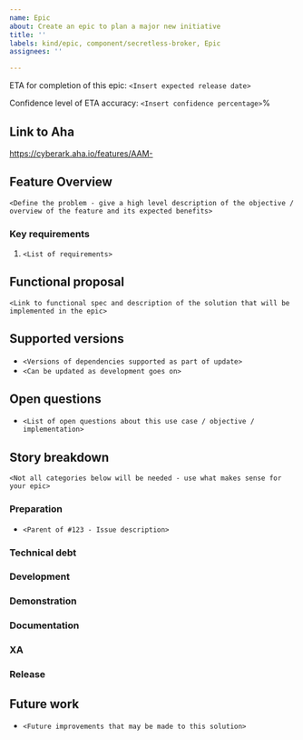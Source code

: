```yaml
---
name: Epic
about: Create an epic to plan a major new initiative
title: ''
labels: kind/epic, component/secretless-broker, Epic
assignees: ''

---
```


ETA for completion of this epic: `<Insert expected release date>`

Confidence level of ETA accuracy: `<Insert confidence percentage>`%

## Link to Aha
https://cyberark.aha.io/features/AAM-<card-number>

## Feature Overview
`<Define the problem - give a high level description of the objective / overview of the feature and its expected benefits>`

### Key requirements
1. `<List of requirements>`

## Functional proposal
`<Link to functional spec and description of the solution that will be implemented in the epic>`

## Supported versions
- `<Versions of dependencies supported as part of update>`
- `<Can be updated as development goes on>`

## Open questions
- `<List of open questions about this use case / objective / implementation>`

## Story breakdown
`<Not all categories below will be needed - use what makes sense for your epic>`

### Preparation
- `<Parent of #123 - Issue description>`

### Technical debt

### Development

### Demonstration

### Documentation

### XA

### Release

## Future work
- `<Future improvements that may be made to this solution>`
